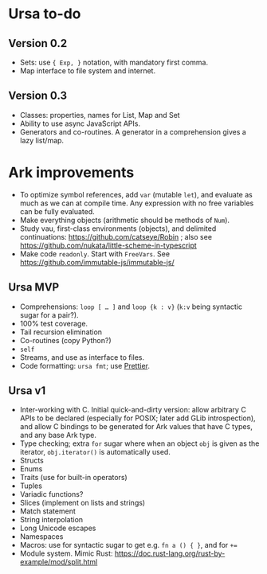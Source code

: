 # Ursa to-do

## Version 0.2

* Sets: use `{ Exp, }` notation, with mandatory first comma.
* Map interface to file system and internet.

## Version 0.3

* Classes: properties, names for List, Map and Set
* Ability to use async JavaScript APIs.
* Generators and co-routines. A generator in a comprehension gives a lazy
  list/map.

# Ark improvements

* To optimize symbol references, add `var` (mutable `let`), and
  evaluate as much as we can at compile time. Any expression with no free
  variables can be fully evaluated.
* Make everything objects (arithmetic should be methods of `Num`).
* Study vau, first-class environments (objects), and delimited
  continuations: https://github.com/catseye/Robin ; also see
  https://github.com/nukata/little-scheme-in-typescript
* Make code `readonly`. Start with `FreeVars`.
  See https://github.com/immutable-js/immutable-js/

## Ursa MVP

* Comprehensions: `loop [ … ]` and `loop {k : v}` (`k:v` being syntactic
  sugar for a pair?).
* 100% test coverage.
* Tail recursion elimination
* Co-routines (copy Python?)
* `self`
* Streams, and use as interface to files.
* Code formatting: `ursa fmt`; use [Prettier](https://prettier.io/).

## Ursa v1

* Inter-working with C. Initial quick-and-dirty version: allow arbitrary C
  APIs to be declared (especially for POSIX; later add GLib introspection),
  and allow C bindings to be generated for Ark values that have C types, and
  any base Ark type.
* Type checking; extra `for` sugar where when an object `obj` is given as
  the iterator, `obj.iterator()` is automatically used.
* Structs
* Enums
* Traits (use for built-in operators)
* Tuples
* Variadic functions?
* Slices (implement on lists and strings)
* Match statement
* String interpolation
* Long Unicode escapes
* Namespaces
* Macros: use for syntactic sugar to get e.g. `fn a () { }`, and for `+=`
* Module system. Mimic Rust: https://doc.rust-lang.org/rust-by-example/mod/split.html
